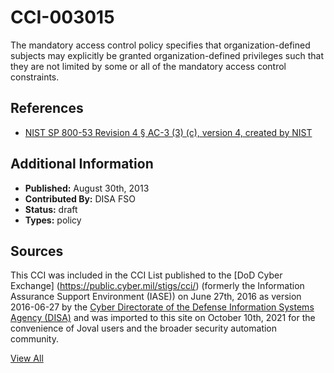 # CCI-003015

The mandatory access control policy specifies that organization-defined subjects may explicitly be granted organization-defined privileges such that they are not limited by some or all of the mandatory access control constraints.

## References ##

* [NIST SP 800-53 Revision 4 § AC-3 (3) (c), version 4, created by NIST](http://csrc.nist.gov/publications/PubsSPs.html)


## Additional Information ##

* **Published:** August 30th, 2013
* **Contributed By:** DISA FSO
* **Status:** draft
* **Types:** policy

## Sources ##

This CCI was included in the CCI List published to the [DoD Cyber Exchange]
(https://public.cyber.mil/stigs/cci/) (formerly the Information Assurance Support Environment
(IASE)) on June 27th, 2016 as version 2016-06-27 by the [Cyber Directorate of the Defense 
Information Systems Agency (DISA)](https://public.cyber.mil/about-cyber/) and was imported to 
this site on October 10th, 2021 for the convenience of Joval users and the broader security automation community.

[View All](../README.md)
